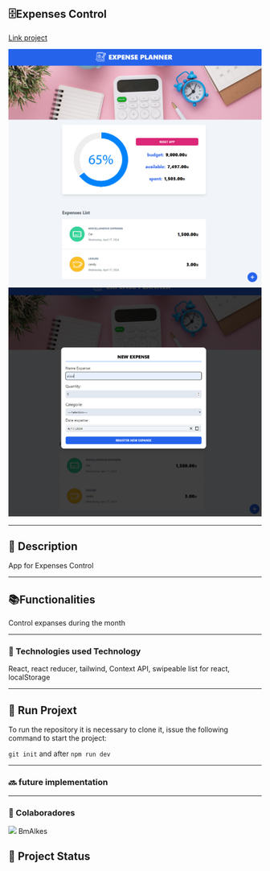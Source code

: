 <h2>🗄️Expenses Control</h2>

<p><a href="https://expenses-app-zeta.vercel.app/">Link project</a></p>

<img src="https://github.com/BmAlkes/Expenses-App/blob/main/public/Screenshot_44.png?raw=true"/>
<img src="https://github.com/BmAlkes/Expenses-App/blob/main/public/Screenshot_45.png?raw=true"/>

<hr/>

<h2>📝 Description</h2>
<p>App for Expenses Control </p>

<hr/>

<h2>📚Functionalities</h2>
<p>Control expanses during the month</p>

  <hr/>
<h3>🔧
Technologies used
Technology</h3>

<p>React, react reducer, tailwind, Context API, swipeable list for react, localStorage </p>

<hr/>
<h2>🚀 Run Projext</h2>
<p>To run the repository it is necessary to clone it, issue the following command to start the project: </p>

`git init`
and after
`npm run dev`

<hr/>
  
<h3>🔜 future implementation</h3>

  <hr/>
<h3>  
🤝 Colaboradores</h3>
  
<img src="https://www.github.com/BmAlkes.png" width="150px"/>
BmAlkes
<h2>🎯 Project Status</h2>
